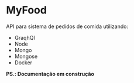 # MyFood

API para sistema de pedidos de comida utilizando:

- GraqhQl
- Node
- Mongo
- Mongose
- Docker

**PS.: Documentação em construção**
